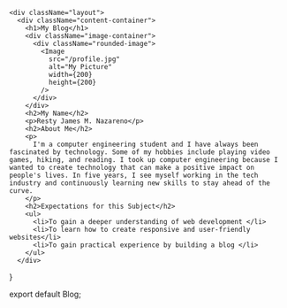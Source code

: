 
    <div className="layout">
      <div className="content-container">
        <h1>My Blog</h1>
        <div className="image-container">
          <div className="rounded-image">
            <Image
              src="/profile.jpg"
              alt="My Picture"
              width={200}
              height={200}
            />
          </div>
        </div>
        <h2>My Name</h2>
        <p>Resty James M. Nazareno</p>
        <h2>About Me</h2>
        <p>
          I'm a computer engineering student and I have always been fascinated by technology. Some of my hobbies include playing video games, hiking, and reading. I took up computer engineering because I wanted to create technology that can make a positive impact on people's lives. In five years, I see myself working in the tech industry and continuously learning new skills to stay ahead of the curve.
        </p>
        <h2>Expectations for this Subject</h2>
        <ul>
          <li>To gain a deeper understanding of web development </li>
          <li>To learn how to create responsive and user-friendly websites</li>
          <li>To gain practical experience by building a blog </li>
        </ul>
      </div>

}

export default Blog;
